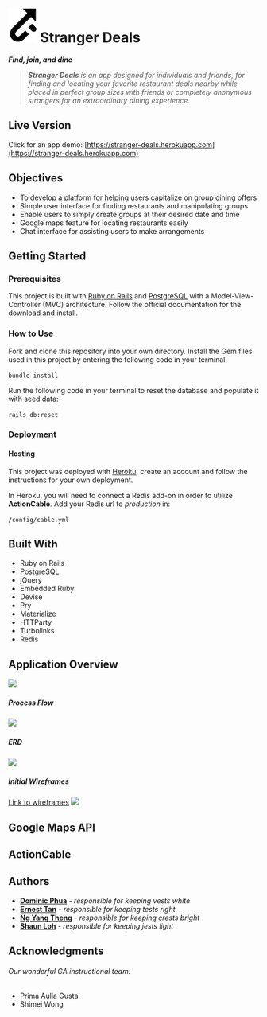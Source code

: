 # ![](/readme_images/logo.png) Stranger Deals

_**Find, join, and dine**_

> **_Stranger Deals_** _is an app designed for individuals and friends, for finding and locating your favorite restaurant deals nearby while placed in perfect group sizes with friends or completely anonymous strangers for an extraordinary dining experience._

## Live Version

Click for an app demo:
[https://stranger-deals.herokuapp.com](https://stranger-deals.herokuapp.com)

## Objectives
- To develop a platform for helping users capitalize on group dining offers
- Simple user interface for finding restaurants and manipulating groups
- Enable users to simply create groups at their desired date and time
- Google maps feature for locating restaurants easily
- Chat interface for assisting users to make arrangements

## Getting Started

### Prerequisites

This project is built with [Ruby on Rails](http://rubyonrails.org/) and [PostgreSQL](https://www.postgresql.org/) with a Model-View-Controller (MVC) architecture. Follow the official documentation for the download and install.

### How to Use

Fork and clone this repository into your own directory. Install the Gem files used in this project by entering the following code in your terminal:

```bundle install```

Run the following code in your terminal to reset the database and populate it with seed data:

```rails db:reset```


### Deployment

#### Hosting
This project was deployed with [Heroku](https://www.heroku.com), create an account and follow the instructions for your own deployment.

In Heroku, you will need to connect a Redis add-on in order to utilize **ActionCable**. Add your Redis url to _production_ in:

```/config/cable.yml```

## Built With

* Ruby on Rails
* PostgreSQL
* jQuery
* Embedded Ruby
* Devise
* Pry
* Materialize
* HTTParty
* Turbolinks
* Redis

## Application Overview
![](/readme_images/the_app.png)


##### Process Flow
![](/readme_images/process_flow.png)

##### ERD
![](/readme_images/erd.png)

##### Initial Wireframes
[Link to wireframes](https://xd.adobe.com/view/8c83ed3b-e399-454f-bc3c-95cb16ffd2f0/)
![](/readme_images/wireframes.png)

## Google Maps API


## ActionCable


## Authors

* **[Dominic Phua](https://github.com/DominikPhua)** _- responsible for keeping vests white_
* **[Ernest Tan](https://github.com/evilernie1985)** _- responsible for keeping tests right_
* **[Ng Yang Theng](https://github.com/yangtheng)** _- responsible for keeping crests bright_
* **[Shaun Loh](https://github.com/shaunloh89)** _- responsible for keeping jests light_

## Acknowledgments

###### Our wonderful GA instructional team:
- Prima Aulia Gusta
- Shimei Wong
